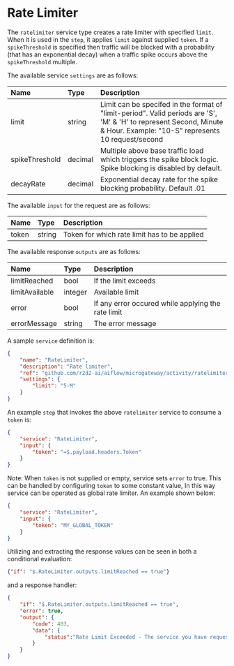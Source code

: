 # Rate Limiter

The `ratelimiter` service type creates a rate limiter with specified `limit`. When it is used in the `step`, it applies `limit` against supplied `token`. If a `spikeThreshold` is specified then traffic will be blocked with a probability (that has an exponential decay) when a traffic spike occurs above the `spikeThreshold` multiple.

The available service `settings` are as follows:

| Name   |  Type   | Description   |
|:-----------|:--------|:--------------|
| limit | string | Limit can be specifed in the format of "limit-period". Valid periods are 'S', 'M' & 'H' to represent Second, Minute & Hour. Example: "10-S" represents 10 request/second |
| spikeThreshold | decimal | Multiple above base traffic load which triggers the spike block logic. Spike blocking is disabled by default. |
| decayRate | decimal | Exponential decay rate for the spike blocking probability. Default .01 |

The available `input` for the request are as follows:

| Name   |  Type   | Description   |
|:-----------|:--------|:--------------|
| token | string | Token for which rate limit has to be applied |

The available response `outputs` are as follows:

| Name   |  Type   | Description   |
|:-----------|:--------|:--------------|
| limitReached | bool | If the limit exceeds |
| limitAvailable | integer | Available limit |
| error | bool | If any error occured while applying the rate limit |
| errorMessage | string | The error message |

A sample `service` definition is:

```json
{
    "name": "RateLimiter",
    "description": "Rate limiter",
    "ref": "github.com/r2d2-ai/aiflow/microgateway/activity/ratelimiter",
    "settings": {
        "limit": "5-M"
    }
}
```

An example `step` that invokes the above `ratelimiter` service to consume a `token` is:
```json
{
    "service": "RateLimiter",
    "input": {
        "token": "=$.payload.headers.Token"
    }
}
```
Note: When `token` is not supplied or empty, service sets `error` to true. This can be handled by configuring `token` to some constant value, In this way service can be operated as global rate limiter. An example shown below:

```json
{
    "service": "RateLimiter",
    "input": {
        "token": "MY_GLOBAL_TOKEN"
    }
}
```

Utilizing and extracting the response values can be seen in both a conditional evaluation:
```json
{"if": "$.RateLimiter.outputs.limitReached == true"}
```
and a response handler:
```json
{
    "if": "$.RateLimiter.outputs.limitReached == true",
    "error": true,
    "output": {
        "code": 403,
        "data": {
            "status":"Rate Limit Exceeded - The service you have requested is over the allowed limit."
        }
    }
}
```
